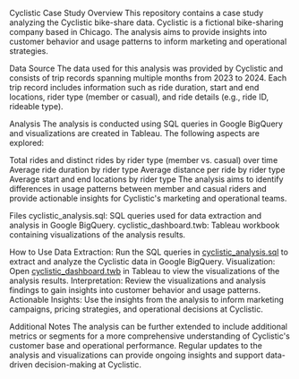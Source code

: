 Cyclistic Case Study
Overview
This repository contains a case study analyzing the Cyclistic bike-share data. Cyclistic is a fictional bike-sharing company based in Chicago. 
The analysis aims to provide insights into customer behavior and usage patterns to inform marketing and operational strategies.

Data Source
The data used for this analysis was provided by Cyclistic and consists of trip records spanning multiple months from 2023 to 2024. 
Each trip record includes information such as ride duration, start and end locations, rider type (member or casual), and ride details 
(e.g., ride ID, rideable type).

Analysis
The analysis is conducted using SQL queries in Google BigQuery and visualizations are created in Tableau. The following aspects are explored:

Total rides and distinct rides by rider type (member vs. casual) over time
Average ride duration by rider type
Average distance per ride by rider type
Average start and end locations by rider type
The analysis aims to identify differences in usage patterns between member and casual riders and 
provide actionable insights for Cyclistic's marketing and operational teams.

Files
cyclistic_analysis.sql: SQL queries used for data extraction and analysis in Google BigQuery.
cyclistic_dashboard.twb: Tableau workbook containing visualizations of the analysis results.

How to Use
Data Extraction: Run the SQL queries in [cyclistic_analysis.sql](https://console.cloud.google.com/bigquery?project=kane-415618&ws=!1m4!1m3!8m2!1s35271655562!2se95776e3bcb0426ea9c8aed80d3f06a3) 
to extract and analyze the Cyclistic data in Google BigQuery.
Visualization: Open [cyclistic_dashboard.twb](https://public.tableau.com/app/profile/chris.hussey/viz/CyclisticRideData_17102851034360/Dashboard1#1) 
in Tableau to view the visualizations of the analysis results.
Interpretation: Review the visualizations and analysis findings to gain insights into customer behavior and usage patterns.
Actionable Insights: Use the insights from the analysis to inform marketing campaigns, pricing strategies, and operational decisions at Cyclistic.

Additional Notes
The analysis can be further extended to include additional metrics or segments for a more comprehensive understanding of Cyclistic's customer base and operational performance.
Regular updates to the analysis and visualizations can provide ongoing insights and support data-driven decision-making at Cyclistic.
